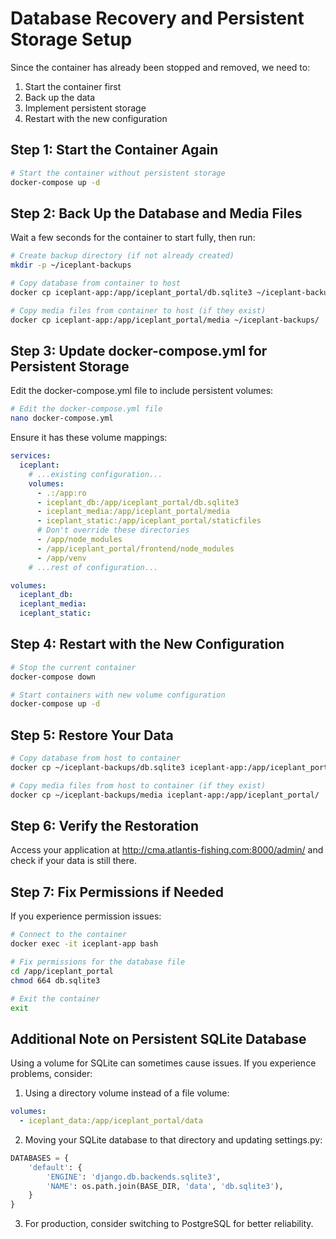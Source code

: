 # Database Recovery and Persistent Storage Setup

Since the container has already been stopped and removed, we need to:
1. Start the container first
2. Back up the data
3. Implement persistent storage
4. Restart with the new configuration

## Step 1: Start the Container Again

```bash
# Start the container without persistent storage
docker-compose up -d
```

## Step 2: Back Up the Database and Media Files

Wait a few seconds for the container to start fully, then run:

```bash
# Create backup directory (if not already created)
mkdir -p ~/iceplant-backups

# Copy database from container to host
docker cp iceplant-app:/app/iceplant_portal/db.sqlite3 ~/iceplant-backups/

# Copy media files from container to host (if they exist)
docker cp iceplant-app:/app/iceplant_portal/media ~/iceplant-backups/
```

## Step 3: Update docker-compose.yml for Persistent Storage

Edit the docker-compose.yml file to include persistent volumes:

```bash
# Edit the docker-compose.yml file
nano docker-compose.yml
```

Ensure it has these volume mappings:

```yaml
services:
  iceplant:
    # ...existing configuration...
    volumes:
      - .:/app:ro
      - iceplant_db:/app/iceplant_portal/db.sqlite3
      - iceplant_media:/app/iceplant_portal/media
      - iceplant_static:/app/iceplant_portal/staticfiles
      # Don't override these directories
      - /app/node_modules
      - /app/iceplant_portal/frontend/node_modules
      - /app/venv
    # ...rest of configuration...

volumes:
  iceplant_db:
  iceplant_media:
  iceplant_static:
```

## Step 4: Restart with the New Configuration

```bash
# Stop the current container
docker-compose down

# Start containers with new volume configuration
docker-compose up -d
```

## Step 5: Restore Your Data

```bash
# Copy database from host to container
docker cp ~/iceplant-backups/db.sqlite3 iceplant-app:/app/iceplant_portal/

# Copy media files from host to container (if they exist)
docker cp ~/iceplant-backups/media iceplant-app:/app/iceplant_portal/
```

## Step 6: Verify the Restoration

Access your application at http://cma.atlantis-fishing.com:8000/admin/ and check if your data is still there.

## Step 7: Fix Permissions if Needed

If you experience permission issues:

```bash
# Connect to the container
docker exec -it iceplant-app bash

# Fix permissions for the database file
cd /app/iceplant_portal
chmod 664 db.sqlite3

# Exit the container
exit
```

## Additional Note on Persistent SQLite Database

Using a volume for SQLite can sometimes cause issues. If you experience problems, consider:

1. Using a directory volume instead of a file volume:
```yaml
volumes:
  - iceplant_data:/app/iceplant_portal/data
```

2. Moving your SQLite database to that directory and updating settings.py:
```python
DATABASES = {
    'default': {
        'ENGINE': 'django.db.backends.sqlite3',
        'NAME': os.path.join(BASE_DIR, 'data', 'db.sqlite3'),
    }
}
```

3. For production, consider switching to PostgreSQL for better reliability.
